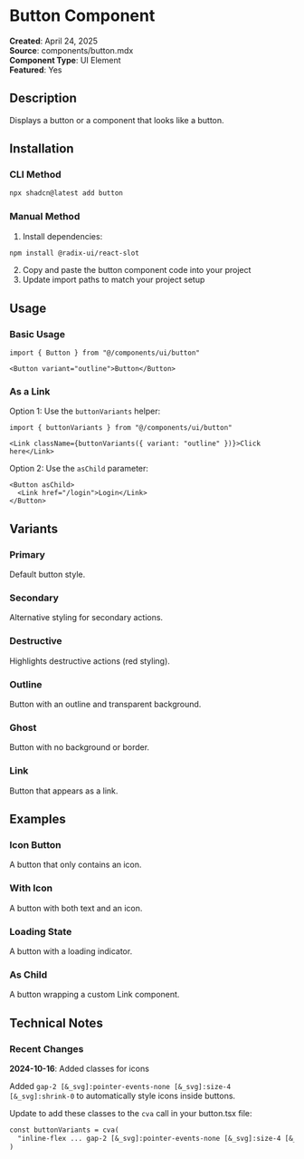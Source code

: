 # Button Component

**Created**: April 24, 2025  
**Source**: components/button.mdx  
**Component Type**: UI Element  
**Featured**: Yes

## Description

Displays a button or a component that looks like a button.

## Installation

### CLI Method
```bash
npx shadcn@latest add button
```

### Manual Method

1. Install dependencies:
```bash
npm install @radix-ui/react-slot
```

2. Copy and paste the button component code into your project
3. Update import paths to match your project setup

## Usage

### Basic Usage
```tsx
import { Button } from "@/components/ui/button"

<Button variant="outline">Button</Button>
```

### As a Link

Option 1: Use the `buttonVariants` helper:
```tsx
import { buttonVariants } from "@/components/ui/button"

<Link className={buttonVariants({ variant: "outline" })}>Click here</Link>
```

Option 2: Use the `asChild` parameter:
```tsx
<Button asChild>
  <Link href="/login">Login</Link>
</Button>
```

## Variants

### Primary
Default button style.

### Secondary
Alternative styling for secondary actions.

### Destructive
Highlights destructive actions (red styling).

### Outline
Button with an outline and transparent background.

### Ghost
Button with no background or border.

### Link
Button that appears as a link.

## Examples

### Icon Button
A button that only contains an icon.

### With Icon
A button with both text and an icon.

### Loading State
A button with a loading indicator.

### As Child
A button wrapping a custom Link component.

## Technical Notes

### Recent Changes

**2024-10-16**: Added classes for icons

Added `gap-2 [&_svg]:pointer-events-none [&_svg]:size-4 [&_svg]:shrink-0` to automatically style icons inside buttons.

Update to add these classes to the `cva` call in your button.tsx file:

```diff
const buttonVariants = cva(
  "inline-flex ... gap-2 [&_svg]:pointer-events-none [&_svg]:size-4 [&_svg]:shrink-0"
)
```